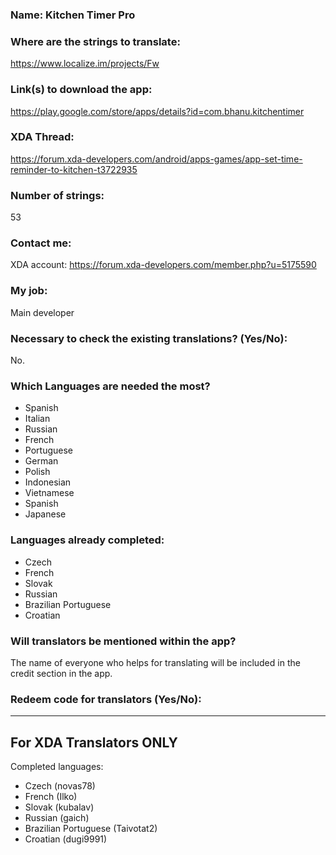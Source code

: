 <!-- Name of your app -->
### Name: Kitchen Timer Pro

<!-- Provide a public accessible link, where the translation can 
be discussed and improved. (paid platforms are not allowed) -->
### Where are the strings to translate: 
https://www.localize.im/projects/Fw

### Link(s) to download the app: 
https://play.google.com/store/apps/details?id=com.bhanu.kitchentimer

<!-- Optional -->
### XDA Thread:
https://forum.xda-developers.com/android/apps-games/app-set-time-reminder-to-kitchen-t3722935

### Number of strings:
53

<!-- Provide an email address, your account on social networks...-->
### Contact me:
XDA account: https://forum.xda-developers.com/member.php?u=5175590

<!-- Tell us if you are the main developer, community manager, designer,...-->
### My job: 
Main developer

<!-- If you only want to receive translations for untranslated strings only -->
### Necessary to check the existing translations? (Yes/No):
No.

<!-- Optional -->
### Which Languages are needed the most?
* Spanish
* Italian
* Russian
* French
* Portuguese
* German
* Polish
* Indonesian
* Vietnamese
* Spanish
* Japanese

### Languages already completed:
* Czech
* French
* Slovak
* Russian
* Brazilian Portuguese
* Croatian

<!-- Credits are always appreciated -->
### Will translators be mentioned within the app?
The name of everyone who helps for translating will be included in the credit section in the app.

<!-- Some developers offer redeem codes to thank translators 
and/or to help them to translate strings that are specific to PRO 
features. Please explain how to request one -->
### Redeem code for translators (Yes/No):

***

## For XDA Translators ONLY
Completed languages:
<!-- Add your XDA username next to your language(s) -->
* Czech (novas78)
* French (Ilko)
* Slovak (kubalav)
* Russian (gaich)
* Brazilian Portuguese (Taivotat2)
* Croatian (dugi9991)
